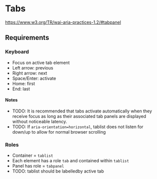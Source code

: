 # Tabs

https://www.w3.org/TR/wai-aria-practices-1.2/#tabpanel

## Requirements
### Keyboard
- Focus on active tab element
- Left arrow: previous
- Right arrow: next
- Space/Enter: activate
- Home: first
- End: last

#### Notes
- TODO: It is recommended that tabs activate automatically when they receive focus as long as their associated tab panels are displayed without noticeable latency.
- TODO: If `aria-orientation=horizontal`, tablist does not listen for down/up to allow for normal browser scrolling

### Roles
- Container = `tablist`
- Each element has a role `tab` and contained within `tablist`
- Panel has role = `tabpanel`
- TODO: tablist should be labelledby active tab
